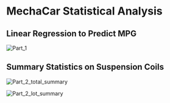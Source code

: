 # MechaCar Statistical Analysis

## Linear Regression to Predict MPG

![Part_1](https://user-images.githubusercontent.com/115508658/218278515-141f9d80-8e9d-469a-9612-0f0975c3dc0f.png)

## Summary Statistics on Suspension Coils

![Part_2_total_summary](https://user-images.githubusercontent.com/115508658/218278805-23b6aa76-b127-4914-9eb3-f0643bec85de.png)

![Part_2_lot_summary](https://user-images.githubusercontent.com/115508658/218278808-394f19d3-cc80-4fa9-a9ce-97f2dbb6efb9.png)
